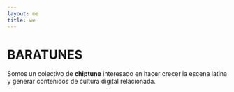 ```yaml
---
layout: me
title: we
---
```


# BARATUNES

Somos un colectivo de **chiptune** interesado en hacer crecer la escena latina y generar contenidos de cultura digital relacionada.
